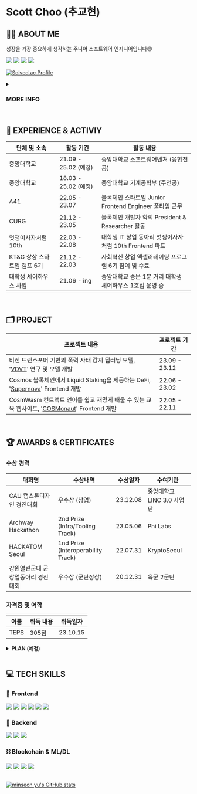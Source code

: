 # Scott Choo (추교현)

## 👋🏼 ABOUT ME

성장을 가장 중요하게 생각하는 주니어 소프트웨어 엔지니어입니다😊

<a href="https://scottxchoo.xyz/" target='_blank'><img src="https://img.shields.io/badge/Blog-20C997?style=for-the-badge&logo=BlogLovin&logoColor=white"></a>
<a href="https://www.instagram.com/dev.chooble/" target='_blank'><img src="https://img.shields.io/badge/Instagram-E4405F?style=for-the-badge&logo=Instagram&logoColor=white"></a>
<a href="https://www.linkedin.com/in/%EA%B5%90%ED%98%84-%EC%B6%94-a61aa5155/" target='_blank'><img src="https://img.shields.io/badge/LinkedIn-0A66C2?style=for-the-badge&logo=LinkedIn&logoColor=white"></a>
<a href="https://twitter.com/scottXchoo" target='_blank'><img src="https://img.shields.io/badge/X(Twitter)-000000?style=for-the-badge&logo=X&logoColor=white"></a>

[![Solved.ac Profile](http://mazassumnida.wtf/api/v2/generate_badge?boj=ckh0601)](https://solved.ac/ckh0601/)

<details>
  <summary>
    <h3><b>MORE INFO</b></h3>
  </summary>
  <div markdown="1">
    
### Open Source
- **Frontend 스타터 개발** | [Frontend Simple Starter](https://github.com/scottXchoo/Frontend-Simple-Starter) | 23.09.18
- **오탈자 수정** ([PR Merged](https://github.com/sillsdev/docu-notion/pull/62)) | [docu-notion](https://github.com/sillsdev/docu-notion) | 23.08.05
    
    <br/>

🚀 **중앙대학교 기계공학부 & SW벤처융합전공** (25년 2월 졸업 예정)
    
- 손가락 몇 번 움직이는 것으로 **무한대에 가까운 영향력을 행사**할 수 있는 소프트웨어 개발에 매력을 느껴 기계공학도에서 소프트웨어 엔지니어가 되었습니다.
- 개발자 생태계 활성화에 기여하는 **오픈소스 프로젝트들**과 단기간 압축 성장할 수 있는 **해커톤 참가**를 좋아합니다.
<br/>

🔥 **약 1년 3개월 동안** Seed 150억 투자받은 [스타트업](https://www.a41.io/)에서 **프론트엔드 엔지니어**로 근무한 경험

- **주어진 일을 어떻게든 수행**하기 위해서 며칠씩 야근하며 밤을 새울 수 있는 **끈기와 열정**을 갖고 있습니다.
- 팀원들과 원활하게 협업하는데 필요한 **의사소통 능력**을 갖고 있어서 회사 동료분들과 트러블 없이 **즐겁게 회사 생활**을 했습니다.
<br/>

🎯 **프론트엔드 개발을 중심**으로 백엔드, 블록체인, ML/DL 등 여러 기술을 적절히 잘 사용하는 풀스택 소프트웨어 엔지니어가 장기적인 목표

- [**컴퓨터 비전 관련 딥러닝 프로젝트**](https://scottxchoo.xyz/pr-vdvt/)를 통해 **AI 도메인 지식**을 쌓았습니다.
- 블록체인 개발자 학회인 [**CURG**](http://www.curg.tech)를 **학회장으로서 약 1년간 운영**했고 [**블록체인 관련 리서치**](https://medium.com/curg/gasper-casper-ghost-5aa9c226265c)를 통해 **블록체인에 대한 지식**을 쌓았습니다.
  </div>
</details>
  
<br/>

## 🏢 EXPERIENCE & ACTIVIY
|**단체 및 소속**|**활동 기간**|**활동 내용**|
|------|---|---|
|중앙대학교|21.09 - 25.02 (예정)|중앙대학교 소프트웨어벤처 (융합전공)|
|중앙대학교|18.03 - 25.02 (예정)|중앙대학교 기계공학부 (주전공)|
|A41|22.05 - 23.07|블록체인 스타트업 Junior Frontend Engineer 풀타임 근무|
|CURG|21.12 - 23.05|블록체인 개발자 학회 President & Researcher 활동|
|멋쟁이사자처럼 10th|22.03 - 22.08|대학생 IT 창업 동아리 멋쟁이사자처럼 10th Frontend 파트|
|KT&G 상상 스타트업 캠프 6기|21.12 - 22.03|사회혁신 창업 액셀러레이팅 프로그램 6기 참여 및 수료|
|대학생 셰어하우스 사업|21.06 - ing|중앙대학교 중문 1분 거리 대학생 셰어하우스 1호점 운영 중|

<br/>

## 🗂️ PROJECT
|**프로젝트 내용**|**프로젝트 기간**|
|------|---|
|비전 트랜스포머 기반의 폭력 사태 감지 딥러닝 모델, '[VDVT](https://scottxchoo.xyz/pr-vdvt/)' 연구 및 모델 개발|23.09 - 23.12|
|Cosmos 블록체인에서 Liquid Staking을 제공하는 DeFi, '[Supernova](https://github.com/scottXchoo/Supernova-Frontend)' Frontend 개발|22.06 - 23.02|
|CosmWasm 컨트랙트 언어를 쉽고 재밌게 배울 수 있는 교육 웹사이트, '[COSMonaut](https://cosmonaut.cosmwasm.com/)' Frontend 개발|22.05 - 22.11|

<br/>

## 🏆 AWARDS & CERTIFICATES
### 수상 경력
|**대회명**|**수상내역**|**수상일자**|**수여기관**|
|------|---|---|------|
|CAU 캡스톤디자인 경진대회|우수상 (창업)|23.12.08|중앙대학교 LINC 3.0 사업단|
|Archway Hackathon|2nd Prize (Infra/Tooling Track)|23.05.06|Phi Labs|
|HACKATOM Seoul|1nd Prize (Interoperability Track)|22.07.31|KryptoSeoul|
|강원열린군대 군 창업동아리 경진대회|우수상 (군단장상)|20.12.31|육군 2군단|

### 자격증 및 어학

|**이름**|**취득 내용**|**취득일자**|
|---|---|---|
|TEPS|305점|23.10.15|

<details>
  <summary>
    <b>PLAN (예정)</b>
  </summary>
  <div markdown="1">
<br>
    
|**이름**|**취득 내용**|**취득일자**|
|---|---|---|
|SQLD|자격증|24.07.01|
|PCCP|Lv.4|24.06.01|
|PCSQL|Lv.4|24.06.01|
|정보처리기사|쟈격증|24.08.01|
|TOPCIT|400점|24.11.01|
|OPIc|IH|24.02.23|

  </div>
</details>

<br/>

## 💻 TECH SKILLS
### 📱 Frontend
<div>
  <img src="https://img.shields.io/badge/React-61DAFB?style=for-the-badge&logo=React&logoColor=black">
  <img src="https://img.shields.io/badge/Next.js-000000?style=for-the-badge&logo=Next.js&logoColor=white">
  <img src="https://img.shields.io/badge/Recoil-764ABC?style=for-the-badge&logo=Recoil&logoColor=white">
  <img src="https://img.shields.io/badge/React Query-FF4154?style=for-the-badge&logo=ReactQuery&logoColor=white">
  <img src="https://img.shields.io/badge/TypeScript-3178C6?style=for-the-badge&logo=TypeScript&logoColor=white">
  <img src="https://img.shields.io/badge/TailwindCSS-06B6D4?style=for-the-badge&logo=TailwindCSS&logoColor=white">
</div>

### 💽 Backend
<div>
  <img src="https://img.shields.io/badge/Java-004027?style=for-the-badge&logo=Jameson&logoColor=white">
  <img src="https://img.shields.io/badge/mysql-4479A1?style=for-the-badge&logo=mysql&logoColor=white">
  <img src="https://img.shields.io/badge/firebase-FFCA28?style=for-the-badge&logo=firebase&logoColor=white">
</div>

### ⛓️ Blockchain & ML/DL
<div>
  <img src="https://img.shields.io/badge/Solidity-363636?style=for-the-badge&logo=Solidity&logoColor=white">
  <img src="https://img.shields.io/badge/Python-3776AB?style=for-the-badge&logo=Python&logoColor=white">
  <img src="https://img.shields.io/badge/Keras-D00000?style=for-the-badge&logo=Keras&logoColor=white">
  <img src="https://img.shields.io/badge/Tensorflow-FF6F00?style=for-the-badge&logo=TensorFlow&logoColor=white">
</div>

<br/>

[![minseon yu's GitHub stats](https://github-readme-stats.vercel.app/api?username=scottXchoo&show_icons=true)](https://github.com/scottXchoo/github-readme-stats)
